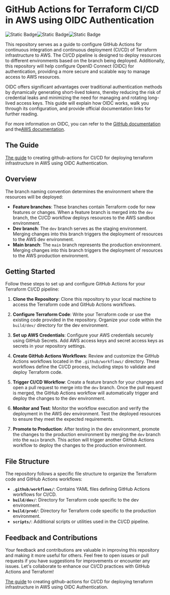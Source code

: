 # GitHub Actions for Terraform CI/CD in AWS using OIDC Authentication
![Static Badge](https://img.shields.io/badge/terraform-v1.5.6-blue)![Static Badge](https://img.shields.io/badge/hashicorp%2Faws-v5.14.0-yellow)![Static Badge](https://img.shields.io/badge/git-v2.39.2-purple)

This repository serves as a guide to configure GitHub Actions for continuous integration and continuous deployment (CI/CD) of Terraform infrastructure to AWS. The CI/CD pipeline is designed to deploy resources to different environments based on the branch being deployed. Additionally, this repository will help configure OpenID Connect (OIDC) for authentication, providing a more secure and scalable way to manage access to AWS resources.

OIDC offers significant advantages over traditional authentication methods by dynamically generating short-lived tokens, thereby reducing the risk of credential leaks and minimizing the need for managing and rotating long-lived access keys. This guide will explain how OIDC works, walk you through its configuration, and provide official documentation links for further reading.

For more information on OIDC, you can refer to the [GitHub documentation](https://docs.github.com/en/actions/deployment/security-hardening-your-deployments/about-security-hardening-with-openid-connect) and the[AWS documentation](https://docs.aws.amazon.com/IAM/latest/UserGuide/id_roles_providers_create_oidc.html).

## The Guide

[The guide](./docs/creating_cicd.md) to creating github-actions for CI/CD for deploying terraform infrastructure in AWS using OIDC Authentication.

## Overview

The branch naming convention determines the environment where the resources will be deployed:
- **Feature branches**: These branches contain Terraform code for new features or changes. When a feature branch is merged into the `dev` branch, the CI/CD workflow deploys resources to the AWS sandbox environment.
- **Dev branch**: The `dev` branch serves as the staging environment. Merging changes into this branch triggers the deployment of resources to the AWS dev environment.
- **Main branch**: The `main` branch represents the production environment. Merging changes into this branch triggers the deployment of resources to the AWS production environment.

## Getting Started

Follow these steps to set up and configure GitHub Actions for your Terraform CI/CD pipeline:

1. **Clone the Repository**: Clone this repository to your local machine to access the Terraform code and GitHub Actions workflows.

2. **Configure Terraform Code**: Write your Terraform code or use the existing code provided in the repository. Organize your code within the `build/dev/` directory for the dev environment.

3. **Set up AWS Credentials**: Configure your AWS credentials securely using GitHub Secrets. Add AWS access keys and secret access keys as secrets in your repository settings.

4. **Create GitHub Actions Workflows**: Review and customize the GitHub Actions workflows located in the `.github/workflows/` directory. These workflows define the CI/CD process, including steps to validate and deploy Terraform code.

5. **Trigger CI/CD Workflow**: Create a feature branch for your changes and open a pull request to merge into the `dev` branch. Once the pull request is merged, the GitHub Actions workflow will automatically trigger and deploy the changes to the dev environment.

6. **Monitor and Test**: Monitor the workflow execution and verify the deployment in the AWS dev environment. Test the deployed resources to ensure they meet the expected requirements.

7. **Promote to Production**: After testing in the dev environment, promote the changes to the production environment by merging the `dev` branch into the `main` branch. This action will trigger another GitHub Actions workflow to deploy the changes to the production environment.

## File Structure

The repository follows a specific file structure to organize the Terraform code and GitHub Actions workflows:

- **`.github/workflows/`**: Contains YAML files defining GitHub Actions workflows for CI/CD.
- **`build/dev/`**: Directory for Terraform code specific to the dev environment.
- **`build/prod/`**: Directory for Terraform code specific to the production environment.
- **`scripts/`**: Additional scripts or utilities used in the CI/CD pipeline.

## Feedback and Contributions

Your feedback and contributions are valuable in improving this repository and making it more useful for others. Feel free to open issues or pull requests if you have suggestions for improvements or encounter any issues. Let's collaborate to enhance our CI/CD practices with GitHub Actions and Terraform!

[The guide](#the-guide) to creating github-actions for CI/CD for deploying terraform infrastructure in AWS using OIDC Authentication.
